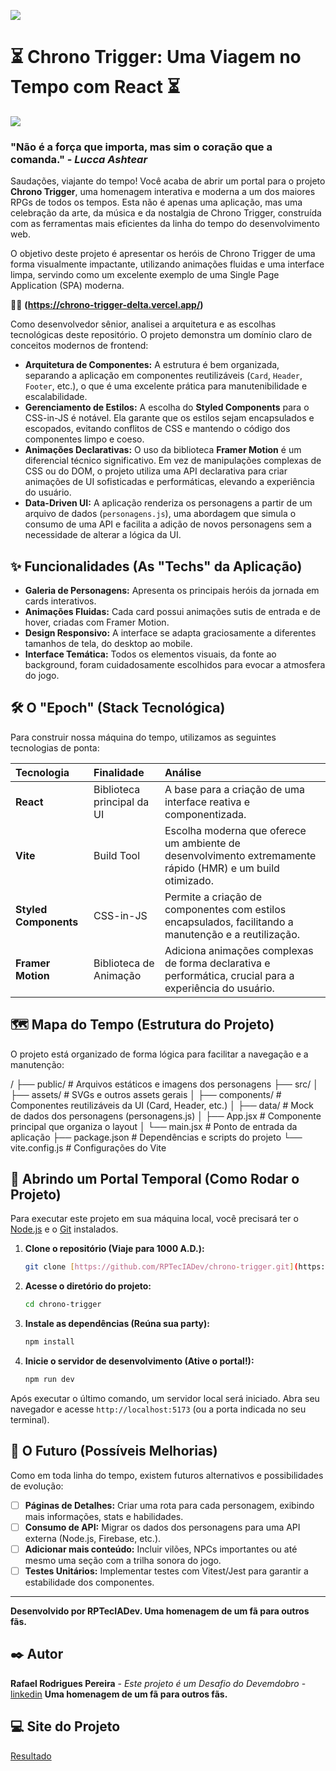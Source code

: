 

<a><img src="./assets/images/Captura de tela.jpg"></a>

# ⏳ Chrono Trigger: Uma Viagem no Tempo com React ⏳

<a><img src="./assets/images/readme.png"></a>

### "Não é a força que importa, mas sim o coração que a comanda." - _Lucca Ashtear_

Saudações, viajante do tempo! Você acaba de abrir um portal para o projeto **Chrono Trigger**, uma homenagem interativa e moderna a um dos maiores RPGs de todos os tempos. Esta não é apenas uma aplicação, mas uma celebração da arte, da música e da nostalgia de Chrono Trigger, construída com as ferramentas mais eficientes da linha do tempo do desenvolvimento web.

O objetivo deste projeto é apresentar os heróis de Chrono Trigger de uma forma visualmente impactante, utilizando animações fluidas e uma interface limpa, servindo como um excelente exemplo de uma Single Page Application (SPA) moderna.

🔗📜 **(https://chrono-trigger-delta.vercel.app/)** 

Como desenvolvedor sênior, analisei a arquitetura e as escolhas tecnológicas deste repositório. O projeto demonstra um domínio claro de conceitos modernos de frontend:

-   **Arquitetura de Componentes:** A estrutura é bem organizada, separando a aplicação em componentes reutilizáveis (`Card`, `Header`, `Footer`, etc.), o que é uma excelente prática para manutenibilidade e escalabilidade.
-   **Gerenciamento de Estilos:** A escolha do **Styled Components** para o CSS-in-JS é notável. Ela garante que os estilos sejam encapsulados e escopados, evitando conflitos de CSS e mantendo o código dos componentes limpo e coeso.
-   **Animações Declarativas:** O uso da biblioteca **Framer Motion** é um diferencial técnico significativo. Em vez de manipulações complexas de CSS ou do DOM, o projeto utiliza uma API declarativa para criar animações de UI sofisticadas e performáticas, elevando a experiência do usuário.
-   **Data-Driven UI:** A aplicação renderiza os personagens a partir de um arquivo de dados (`personagens.js`), uma abordagem que simula o consumo de uma API e facilita a adição de novos personagens sem a necessidade de alterar a lógica da UI.

## ✨ Funcionalidades (As "Techs" da Aplicação)

-   **Galeria de Personagens:** Apresenta os principais heróis da jornada em cards interativos.
-   **Animações Fluidas:** Cada card possui animações sutis de entrada e de hover, criadas com Framer Motion.
-   **Design Responsivo:** A interface se adapta graciosamente a diferentes tamanhos de tela, do desktop ao mobile.
-   **Interface Temática:** Todos os elementos visuais, da fonte ao background, foram cuidadosamente escolhidos para evocar a atmosfera do jogo.

## 🛠️ O "Epoch" (Stack Tecnológica)

Para construir nossa máquina do tempo, utilizamos as seguintes tecnologias de ponta:

| Tecnologia        | Finalidade                 | Análise                                                                                                   |
| :---------------- | :------------------------- | :-------------------------------------------------------------------------------------------------------- |
| **React** | Biblioteca principal da UI | A base para a criação de uma interface reativa e componentizada.                                          |
| **Vite** | Build Tool                 | Escolha moderna que oferece um ambiente de desenvolvimento extremamente rápido (HMR) e um build otimizado. |
| **Styled Components** | CSS-in-JS                  | Permite a criação de componentes com estilos encapsulados, facilitando a manutenção e a reutilização.   |
| **Framer Motion** | Biblioteca de Animação     | Adiciona animações complexas de forma declarativa e performática, crucial para a experiência do usuário.  |

## 🗺️ Mapa do Tempo (Estrutura do Projeto)

O projeto está organizado de forma lógica para facilitar a navegação e a manutenção:

/
├── public/                # Arquivos estáticos e imagens dos personagens
├── src/
│   ├── assets/            # SVGs e outros assets gerais
│   ├── components/        # Componentes reutilizáveis da UI (Card, Header, etc.)
│   ├── data/              # Mock de dados dos personagens (personagens.js)
│   ├── App.jsx            # Componente principal que organiza o layout
│   └── main.jsx           # Ponto de entrada da aplicação
├── package.json           # Dependências e scripts do projeto
└── vite.config.js         # Configurações do Vite

## 🚀 Abrindo um Portal Temporal (Como Rodar o Projeto)

Para executar este projeto em sua máquina local, você precisará ter o [Node.js](https://nodejs.org/) e o [Git](https://git-scm.com/) instalados.

1.  **Clone o repositório (Viaje para 1000 A.D.):**
    ```bash
    git clone [https://github.com/RPTecIADev/chrono-trigger.git](https://github.com/RPTecIADev/chrono-trigger.git)
    ```

2.  **Acesse o diretório do projeto:**
    ```bash
    cd chrono-trigger
    ```

3.  **Instale as dependências (Reúna sua party):**
    ```bash
    npm install
    ```

4.  **Inicie o servidor de desenvolvimento (Ative o portal!):**
    ```bash
    npm run dev
    ```

Após executar o último comando, um servidor local será iniciado. Abra seu navegador e acesse `http://localhost:5173` (ou a porta indicada no seu terminal).

## 🔮 O Futuro (Possíveis Melhorias)

Como em toda linha do tempo, existem futuros alternativos e possibilidades de evolução:

-   [ ] **Páginas de Detalhes:** Criar uma rota para cada personagem, exibindo mais informações, stats e habilidades.
-   [ ] **Consumo de API:** Migrar os dados dos personagens para uma API externa (Node.js, Firebase, etc.).
-   [ ] **Adicionar mais conteúdo:** Incluir vilões, NPCs importantes ou até mesmo uma seção com a trilha sonora do jogo.
-   [ ] **Testes Unitários:** Implementar testes com Vitest/Jest para garantir a estabilidade dos componentes.

---

**Desenvolvido por RPTecIADev. Uma homenagem de um fã para outros fãs.**


## ✒️ Autor

**Rafael Rodrigues Pereira** - *Este projeto é um Desafio do Devemdobro* - [linkedin](https://www.linkedin.com/in/rafaelrpereira/)
**Uma homenagem de um fã para outros fãs.**


## 💻 Site do Projeto
[Resultado]()






